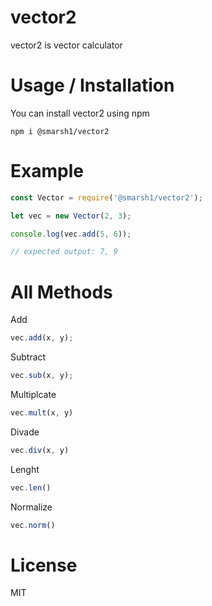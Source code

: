 # vector2 # 
vector2 is vector calculator

# Usage / Installation #
You can install vector2 using npm 
```
npm i @smarsh1/vector2
```

# Example #
```js
const Vector = require('@smarsh1/vector2');

let vec = new Vector(2, 3);

console.log(vec.add(5, 6));

// expected output: 7, 9 
```

# All Methods #
Add
```js
vec.add(x, y);
```

Subtract
```js
vec.sub(x, y);
```

Multiplcate
```js
vec.mult(x, y)
```

Divade
```js
vec.div(x, y)
```

Lenght
```js
vec.len()
```

Normalize
```js
vec.norm()
```

# License #
MIT 
